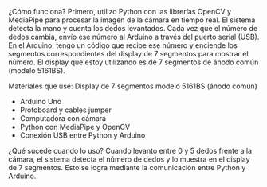 ¿Cómo funciona?
Primero, utilizo Python con las librerías OpenCV y MediaPipe para procesar la imagen de la cámara en tiempo real. El sistema detecta la mano y cuenta los dedos levantados. Cada vez que el número de dedos cambia, envío ese número al Arduino a través del puerto serial (USB).
En el Arduino, tengo un código que recibe ese número y enciende los segmentos correspondientes del display de 7 segmentos para mostrar el número. El display que estoy utilizando es de 7 segmentos de ánodo común (modelo 5161BS).

Materiales que usé:
Display de 7 segmentos modelo 5161BS (ánodo común)

* Arduino Uno
* Protoboard y cables jumper
* Computadora con cámara
* Python con MediaPipe y OpenCV
* Conexión USB entre Python y Arduino

¿Qué sucede cuando lo uso?
Cuando levanto entre 0 y 5 dedos frente a la cámara, el sistema detecta el número de dedos y lo muestra en el display de 7 segmentos. Esto se logra mediante la comunicación entre Python y Arduino.
